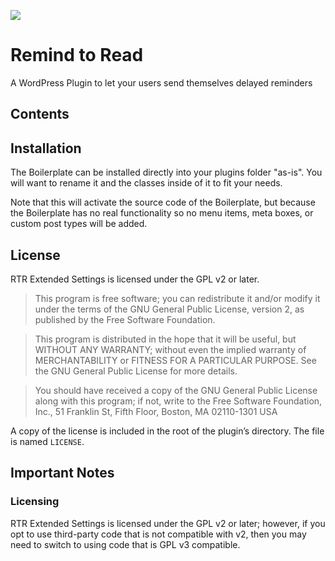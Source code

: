 ![](https://github.com/RemindToRead/wp-remind-to-read/blob/master/rtr-extended-settings.png?raw=true)

# Remind to Read

A WordPress Plugin to let your users send themselves delayed reminders

## Contents



## Installation

The Boilerplate can be installed directly into your plugins folder "as-is". You will want to rename it and the classes inside of it to fit your needs.

Note that this will activate the source code of the Boilerplate, but because the Boilerplate has no real functionality so no menu  items, meta boxes, or custom post types will be added.

## License

RTR Extended Settings is licensed under the GPL v2 or later.

> This program is free software; you can redistribute it and/or modify it under the terms of the GNU General Public License, version 2, as published by the Free Software Foundation.

> This program is distributed in the hope that it will be useful, but WITHOUT ANY WARRANTY; without even the implied warranty of MERCHANTABILITY or FITNESS FOR A PARTICULAR PURPOSE. See the GNU General Public License for more details.

> You should have received a copy of the GNU General Public License along with this program; if not, write to the Free Software Foundation, Inc., 51 Franklin St, Fifth Floor, Boston, MA 02110-1301 USA

A copy of the license is included in the root of the plugin’s directory. The file is named `LICENSE`.

## Important Notes

### Licensing

RTR Extended Settings is licensed under the GPL v2 or later; however, if you opt to use third-party code that is not compatible with v2, then you may need to switch to using code that is GPL v3 compatible.
